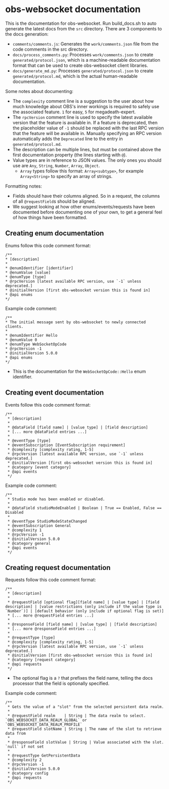 # obs-websocket documentation

This is the documentation for obs-websocket. Run build_docs.sh to auto generate the latest docs from the `src` directory. There are 3 components to the docs generation:
- `comments/comments.js`: Generates the `work/comments.json` file from the code comments in the src directory.
- `docs/process_comments.py`: Processes `work/comments.json` to create `generated/protocol.json`, which is a machine-readable documentation format that can be used to create obs-websocket client libraries.
- `docs/generate_md.py`: Processes `generated/protocol.json` to create `generated/protocol.md`, which is the actual human-readable documentation.

Some notes about documenting:
- The `complexity` comment line is a suggestion to the user about how much knowledge about OBS's inner workings is required to safely use the associated feature. `1` for easy, `5` for megadeath-expert.
- The `rpcVersion` comment line is used to specify the latest available version that the feature is available in. If a feature is deprecated, then the placeholder value of `-1` should be replaced with the last RPC version that the feature will be available in. Manually specifying an RPC version automatically adds the `Deprecated` line to the entry in `generated/protocol.md`.
- The description can be multiple lines, but must be contained above the first documentation property (the lines starting with `@`).
- Value types are in reference to JSON values. The only ones you should use are `Any`, `String`, `Number`, `Array`, `Object`.
  - `Array` types follow this format: `Array<subtype>`, for example `Array<String>` to specify an array of strings.

Formatting notes:
- Fields should have their columns aligned. So in a request, the columns of all `@requestField`s should be aligned.
- We suggest looking at how other enums/events/requests have been documented before documenting one of your own, to get a general feel of how things have been formatted.

## Creating enum documentation

Enums follow this code comment format:
```
/**
* [description]
*
* @enumIdentifier [identifier]
* @enumValue [value]
* @enumType [type]
* @rpcVersion [latest available RPC version, use `-1` unless deprecated.]
* @initialVersion [first obs-websocket version this is found in]
* @api enums
*/
```

Example code comment:
```
/**
* The initial message sent by obs-websocket to newly connected clients.
*
* @enumIdentifier Hello
* @enumValue 0
* @enumType WebSocketOpCode
* @rpcVersion -1
* @initialVersion 5.0.0
* @api enums
*/
```
- This is the documentation for the `WebSocketOpCode::Hello` enum identifier.

## Creating event documentation

Events follow this code comment format:
```
/**
 * [description]
 *
 * @dataField [field name] | [value type] | [field description]
 * [... more @dataField entries ...]
 *
 * @eventType [type]
 * @eventSubscription [EventSubscription requirement]
 * @complexity [complexity rating, 1-5]
 * @rpcVersion [latest available RPC version, use `-1` unless deprecated.]
 * @initialVersion [first obs-websocket version this is found in]
 * @category [event category]
 * @api events
 */
```

Example code comment:
```
/**
 * Studio mode has been enabled or disabled.
 *
 * @dataField studioModeEnabled | Boolean | True == Enabled, False == Disabled
 *
 * @eventType StudioModeStateChanged
 * @eventSubscription General
 * @complexity 1
 * @rpcVersion -1
 * @initialVersion 5.0.0
 * @category general
 * @api events
 */
```

## Creating request documentation

Requests follow this code comment format:
```
/**
 * [description]
 *
 * @requestField [optional flag][field name] | [value type] | [field description] | [value restrictions (only include if the value type is `Number`)] | [default behavior (only include if optional flag is set)]
 * [... more @requestField entries ...]
 *
 * @responseField [field name] | [value type] | [field description]
 * [... more @responseField entries ...]
 *
 * @requestType [type]
 * @complexity [complexity rating, 1-5]
 * @rpcVersion [latest available RPC version, use `-1` unless deprecated.]
 * @initialVersion [first obs-websocket version this is found in]
 * @category [request category]
 * @api requests
 */
```
- The optional flag is a `?` that prefixes the field name, telling the docs processor that the field is optionally specified.

Example code comment:
```
/**
 * Gets the value of a "slot" from the selected persistent data realm.
 *
 * @requestField realm    | String | The data realm to select. `OBS_WEBSOCKET_DATA_REALM_GLOBAL` or `OBS_WEBSOCKET_DATA_REALM_PROFILE`
 * @requestField slotName | String | The name of the slot to retrieve data from
 *
 * @responseField slotValue | String | Value associated with the slot. `null` if not set
 *
 * @requestType GetPersistentData
 * @complexity 2
 * @rpcVersion -1
 * @initialVersion 5.0.0
 * @category config
 * @api requests
 */
```
